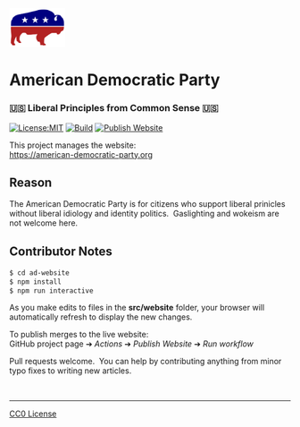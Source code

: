 <img src=src/website/assets/logos/ad-bison-logo.svg width=100 alt=logo>

# American Democratic Party
### 🇺🇸 Liberal Principles from Common Sense 🇺🇸

[![License:MIT](https://img.shields.io/badge/License-CC0-blue.svg)](https://github.com/american-democratic-party/ad-website/blob/main/LICENSE.txt)
[![Build](https://github.com/american-democratic-party/ad-website/actions/workflows/run-spec-on-push.yaml/badge.svg)](https://github.com/american-democratic-party/ad-website/actions/workflows/run-spec-on-push.yaml)
[![Publish Website](https://github.com/american-democratic-party/ad-website/actions/workflows/publish-website.yaml/badge.svg)](https://github.com/american-democratic-party/ad-website/actions/workflows/publish-website.yaml)

This project manages the website:<br>
https://american-democratic-party.org

## Reason

The American Democratic Party is for citizens who support liberal prinicles without liberal idiology and identity politics.&nbsp;
Gaslighting and wokeism are not welcome here.

## Contributor Notes
```shell
$ cd ad-website
$ npm install
$ npm run interactive
```
As you make edits to files in the **src/website** folder, your browser will automatically refresh to display the new changes.

To publish merges to the live website:<br>
GitHub project page &#10132; _Actions_ &#10132; _Publish Website_ &#10132; _Run workflow_

Pull requests welcome.&nbsp;
You can help by contributing anything from minor typo fixes to writing new articles.

<br>

---

[CC0 License](LICENSE.txt)
